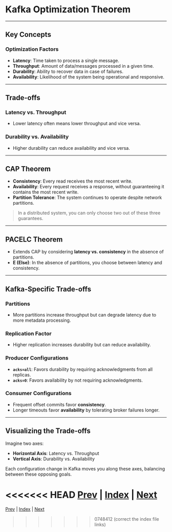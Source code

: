 # Kafka Optimization Theorem

---

## Key Concepts

### Optimization Factors
- **Latency**: Time taken to process a single message.
- **Throughput**: Amount of data/messages processed in a given time.
- **Durability**: Ability to recover data in case of failures.
- **Availability**: Likelihood of the system being operational and responsive.

---

## Trade-offs

### Latency vs. Throughput
- Lower latency often means lower throughput and vice versa.

### Durability vs. Availability
- Higher durability can reduce availability and vice versa.

---

## CAP Theorem

- **Consistency**: Every read receives the most recent write.
- **Availability**: Every request receives a response, without guaranteeing it contains the most recent write.
- **Partition Tolerance**: The system continues to operate despite network partitions.

> In a distributed system, you can only choose two out of these three guarantees.

---

## PACELC Theorem

- Extends CAP by considering **latency vs. consistency** in the absence of partitions.
- **E (Else)**: In the absence of partitions, you choose between latency and consistency.

---

## Kafka-Specific Trade-offs

### Partitions
- More partitions increase throughput but can degrade latency due to more metadata processing.

### Replication Factor
- Higher replication increases durability but can reduce availability.

### Producer Configurations
- **`acks=all`**: Favors durability by requiring acknowledgments from all replicas.
- **`acks=0`**: Favors availability by not requiring acknowledgments.

### Consumer Configurations
- Frequent offset commits favor **consistency**.
- Longer timeouts favor **availability** by tolerating broker failures longer.

---

## Visualizing the Trade-offs

Imagine two axes:

- **Horizontal Axis**: Latency vs. Throughput  
- **Vertical Axis**: Durability vs. Availability  

Each configuration change in Kafka moves you along these axes, balancing between these opposing goals.

<<<<<<< HEAD
[Prev](02.ProducersAndConsumers.md) | [Index](INDEX.md) | [Next](04.EndToEndLatency.md)
=======
[Prev](02.ProducersAndConsumers.md) | [Index](../INDEX.md) | [Next](04.EndToEndLatency.md)
>>>>>>> 0748412 (correct the index file links)
